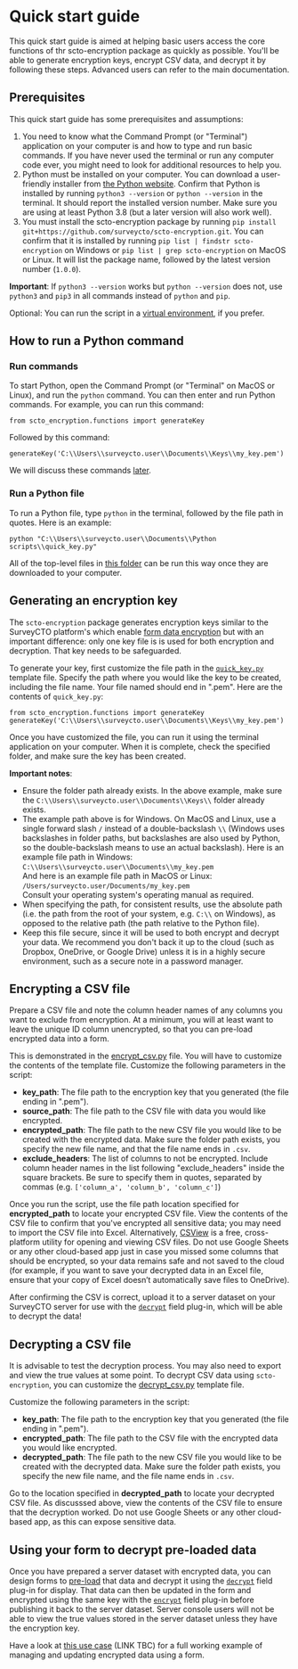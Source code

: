 # Quick start guide

This quick start guide is aimed at helping basic users access the core functions of thr scto-encryption package as quickly as possible. You'll be able to generate encryption keys, encrypt CSV data, and decrypt it by following these steps. Advanced users can refer to the main documentation.

## Prerequisites

This quick start guide has some prerequisites and assumptions:

1. You need to know what the Command Prompt (or "Terminal") application on your computer is and how to type and run basic commands. If you have never used the terminal or run any computer code ever, you might need to look for additional resources to help you.
2. Python must be installed on your computer. You can download a user-friendly installer from [the Python website](https://www.python.org/). Confirm that Python is installed by running `python3 --version` or `python --version` in the terminal. It should report the installed version number. Make sure you are using at least Python 3.8 (but a later version will also work well).
3. You must install the scto-encryption package by running `pip install git+https://github.com/surveycto/scto-encryption.git`. You can confirm that it is installed by running `pip list | findstr scto-encryption` on Windows or `pip list | grep scto-encryption` on MacOS or Linux. It will list the package name, followed by the latest version number (`1.0.0`).

**Important**: If `python3 --version` works but `python --version` does not, use `python3` and `pip3` in all commands instead of `python` and `pip`.

Optional: You can run the script in a [virtual environment](https://www.youtube.com/watch?v=Z9Vm9Uxk5pA), if you prefer.

## How to run a Python command

### Run commands

To start Python, open the Command Prompt (or "Terminal" on MacOS or Linux), and run the `python` command. You can then enter and run Python commands. For example, you can run this command:

    from scto_encryption.functions import generateKey

Followed by this command:

    generateKey('C:\\Users\\surveycto.user\\Documents\\Keys\\my_key.pem')

We will discuss these commands [later](#generating-an-encryption-key).

### Run a Python file

To run a Python file, type `python` in the terminal, followed by the file path in quotes. Here is an example:

    python "C:\\Users\\surveycto.user\\Documents\\Python scripts\\quick_key.py"

All of the top-level files in [this folder](../source/) can be run this way once they are downloaded to your computer.

## Generating an encryption key

The `scto-encryption` package generates encryption keys similar to the SurveyCTO platform's which enable [form data encryption](https://docs.surveycto.com/02-designing-forms/02-additional-topics/06.encrypting.html) but with an important difference: only one key file is is used for both encryption and decryption. That key needs to be safeguarded.

To generate your key, first customize the file path in the [`quick_key.py`](../source/quick_key.py) template file. Specify the path where you would like the key to be created, including the file name. Your file named should end in ".pem". Here are the contents of `quick_key.py`:

```
from scto_encryption.functions import generateKey
generateKey('C:\\Users\\surveycto.user\\Documents\\Keys\\my_key.pem')
```

Once you have customized the file, you can run it using the terminal application on your computer. When it is complete, check the specified folder, and make sure the key has been created.

**Important notes**:

* Ensure the folder path already exists. In the above example, make sure the `C:\\Users\\surveycto.user\\Documents\\Keys\\` folder already exists.
* The example path above is for Windows. On MacOS and Linux, use a single forward slash `/` instead of a double-backslash `\\` (Windows uses backslashes in folder paths, but backslashes are also used by Python, so the double-backslash means to use an actual backslash). Here is an example file path in Windows:<br>
`C:\\Users\\surveycto.user\\Documents\\my_key.pem`<br>
And here is an example file path in MacOS or Linux:<br>
`/Users/surveycto.user/Documents/my_key.pem`<br>
Consult your operating system's operating manual as required.
* When specifying the path, for consistent results, use the absolute path (i.e. the path from the root of your system, e.g. `C:\\` on Windows), as opposed to the relative path (the path relative to the Python file).
* Keep this file secure, since it will be used to both encrypt and decrypt your data. We recommend you don't back it up to the cloud (such as Dropbox, OneDrive, or Google Drive) unless it is in a highly secure environment, such as a secure note in a password manager.

## Encrypting a CSV file

Prepare a CSV file and note the column header names of any columns you want to exclude from encryption. At a minimum, you will at least want to leave the unique ID column unencrypted, so that you can pre-load encrypted data into a form.

This is demonstrated in the [encrypt_csv.py](../source/encrypt_csv.py) file. You will have to customize the contents of the template file. Customize the following parameters in the script:

* **key_path**: The file path to the encryption key that you generated (the file ending in ".pem").
* **source_path**: The file path to the CSV file with data you would like encrypted.
* **encrypted_path**: The file path to the new CSV file you would like to be created with the encrypted data. Make sure the folder path exists, you specify the new file name, and that the file name ends in `.csv`.
* **exclude_headers**: The list of columns to not be encrypted. Include column header names in the list following "exclude_headers" inside the square brackets. Be sure to specify them in quotes, separated by commas (e.g. `['column_a', 'column_b', 'column_c']`)

Once you run the script, use the file path location specified for **encrypted_path** to locate your encrypted CSV file. View the contents of the CSV file to confirm that you've encrypted all sensitive data; you may need to import the CSV file into Excel. Alternatively, [CSView](https://kothar.net/csview) is a free, cross-platform utility for opening and viewing CSV files. Do not use Google Sheets or any other cloud-based app just in case you missed some columns that should be encrypted, so your data remains safe and not saved to the cloud (for example, if you want to save your decrypted data in an Excel file, ensure that your copy of Excel doesn’t automatically save files to OneDrive).

After confirming the CSV is correct, upload it to a server dataset on your SurveyCTO server for use with the [`decrypt`](https://github.com/surveycto/decrypt/blob/main/README.md) field plug-in, which will be able to decrypt the data!

## Decrypting a CSV file

It is advisable to test the decryption process. You may also need to export and view the true values at some point. To decrypt CSV data using `scto-encryption`, you can customize the [decrypt_csv.py](../source/decrypt_csv.py) template file. 

Customize the following parameters in the script:

* **key_path**: The file path to the encryption key that you generated (the file ending in ".pem").
* **encrypted_path**: The file path to the CSV file with the encrypted data you would like encrypted.
* **decrypted_path**: The file path to the new CSV file you would like to be created with the decrypted data. Make sure the folder path exists, you specify the new file name, and the file name ends in `.csv`.

Go to the location specified in **decrypted_path** to locate your decrypted CSV file. As discusssed above, view the contents of the CSV file to ensure that the decryption worked. Do not use Google Sheets or any other cloud-based app, as this can expose sensitive data.

## Using your form to decrypt pre-loaded data

Once you have prepared a server dataset with encrypted data, you can design forms to [pre-load](https://docs.surveycto.com/02-designing-forms/03-advanced-topics/03.preloading.html) that data and decrypt it using the [`decrypt`](https://github.com/surveycto/decrypt/blob/main/README.md) field plug-in for display. That data can then be updated in the form and encrypted using the same key with the [`encrypt`](https://github.com/surveycto/encrypt/blob/main/README.md) field plug-in before publishing it back to the server dataset. Server console users will not be able to view the true values stored in the server dataset unless they have the encryption key.

Have a look at [this use case]() (LINK TBC) for a full working example of managing and updating encrypted data using a form.
